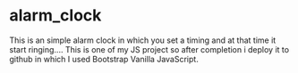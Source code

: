 # alarm_clock
This is an simple alarm clock in which you set a timing and at that time it start ringing.... This is one of my JS project so after completion i deploy it to github in which I used Bootstrap Vanilla JavaScript. 
